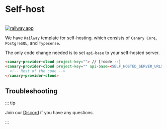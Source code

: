 # Self-host

<br/>

<a href="https://railway.app/template/UAbYX1?referralCode=IQ76H8" target="_blank">
<img src="https://railway.app/button.svg" alt="railway.app">
</a>

We have `Railway` template for self-hosting. which consists of `Canary Core`, `PostgreSQL`, and `Typesense`.

The only code change needed is to set `api-base` to your self-hosted server.

<!-- prettier-ignore -->
```html
<canary-provider-cloud project-key=""> // [!code --]
<canary-provider-cloud project-key="" api-base=<SELF_HOSTED_SERVER_URL>> // [!code ++]
  <!-- Rest of the code -->
</canary-provider-cloud>
```

## Troubleshooting

::: tip

Join our [Discord](https://discord.gg/Y8bJkzuQZU) if you have any questions.

:::
